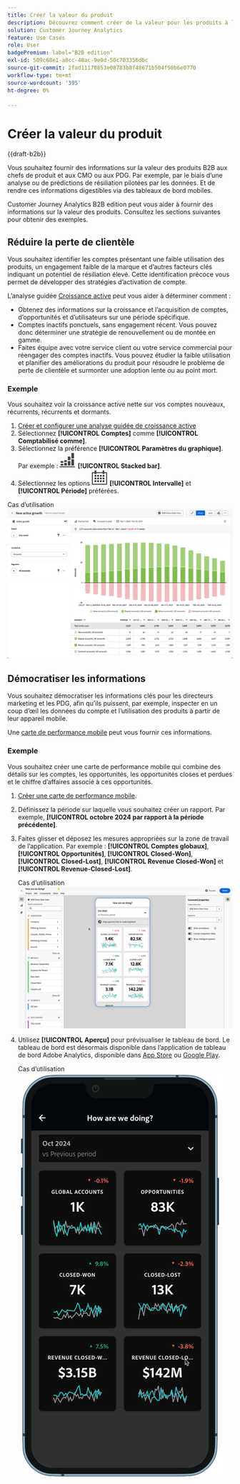 ```yaml
---
title: Créer la valeur du produit
description: Découvrez comment créer de la valeur pour les produits à l’aide de Customer Journey Analytics B2B edition.
solution: Customer Journey Analytics
feature: Use Cases
role: User
badgePremium: label="B2B edition"
exl-id: 509c68e1-a8cc-48ac-9e9d-50c703356dbc
source-git-commit: 2fad11178853e08783b8f48671b504f50b6e0770
workflow-type: tm+mt
source-wordcount: '395'
ht-degree: 0%

---
```


# Créer la valeur du produit

{{draft-b2b}}

Vous souhaitez fournir des informations sur la valeur des produits B2B aux chefs de produit et aux CMO ou aux PDG. Par exemple, par le biais d’une analyse ou de prédictions de résiliation pilotées par les données. Et de rendre ces informations digestibles via des tableaux de bord mobiles.

Customer Journey Analytics B2B edition peut vous aider à fournir des informations sur la valeur des produits. Consultez les sections suivantes pour obtenir des exemples.


## Réduire la perte de clientèle

Vous souhaitez identifier les comptes présentant une faible utilisation des produits, un engagement faible de la marque et d’autres facteurs clés indiquant un potentiel de résiliation élevé. Cette identification précoce vous permet de développer des stratégies d’activation de compte.

L’analyse guidée [Croissance active](/help/guided-analysis/types/active-growth.md) peut vous aider à déterminer comment :

* Obtenez des informations sur la croissance et l’acquisition de comptes, d’opportunités et d’utilisateurs sur une période spécifique.
* Comptes inactifs ponctuels, sans engagement récent. Vous pouvez donc déterminer une stratégie de renouvellement ou de montée en gamme.
* Faites équipe avec votre service client ou votre service commercial pour réengager des comptes inactifs. Vous pouvez étudier la faible utilisation et planifier des améliorations du produit pour résoudre le problème de perte de clientèle et surmonter une adoption lente ou au point mort.

### Exemple

Vous souhaitez voir la croissance active nette sur vos comptes nouveaux, récurrents, récurrents et dormants.

1. [Créer et configurer une analyse guidée de croissance active](/help/guided-analysis/types/active-growth.md)
1. Sélectionnez **[!UICONTROL Comptes]** comme **[!UICONTROL Comptabilisé comme]**.
1. Sélectionnez la préférence **[!UICONTROL Paramètres du graphique]**. Par exemple : ![GraphBarVerticalStacked](/help/assets/icons/GraphBarVerticalStacked.svg) **[!UICONTROL Stacked bar]**.
1. Sélectionnez les options ![Calendrier](/help/assets/icons/Calendar.svg) **[!UICONTROL Intervalle]** et **[!UICONTROL Période]** préférées.

Cas d’utilisation ![B2B) : création de valeur de produit - réduction de l’attrition - croissance active](assets/b2b-uc-build-product-value-active-growth.png)


## Démocratiser les informations

Vous souhaitez démocratiser les informations clés pour les directeurs marketing et les PDG, afin qu’ils puissent, par exemple, inspecter en un coup d’œil les données du compte et l’utilisation des produits à partir de leur appareil mobile.

Une [carte de performance mobile](/help/mobile-app/home.md) peut vous fournir ces informations.

### Exemple

Vous souhaitez créer une carte de performance mobile qui combine des détails sur les comptes, les opportunités, les opportunités closes et perdues et le chiffre d’affaires associé à ces opportunités.

1. [Créer une carte de performance mobile](/help/mobile-app/create-scorecard.md).
1. Définissez la période sur laquelle vous souhaitez créer un rapport. Par exemple, **[!UICONTROL octobre 2024 par rapport à la période précédente]**.
1. Faites glisser et déposez les mesures appropriées sur la zone de travail de l’application. Par exemple : **[!UICONTROL Comptes globaux]**, **[!UICONTROL Opportunités]**, **[!UICONTROL Closed-Won]**, **[!UICONTROL Closed-Lost]**, **[!UICONTROL Revenue Closed-Won]** et **[!UICONTROL Revenue-Closed-Lost]**.

   Cas d’utilisation ![B2B - Créer de la valeur pour le produit - Démocratiser les informations - Carte de performance mobile](assets/b2b-uc-build-product-value-mobile-scorecard.png)

1. Utilisez **[!UICONTROL Aperçu]** pour prévisualiser le tableau de bord. Le tableau de bord est désormais disponible dans l’application de tableau de bord Adobe Analytics, disponible dans [App Store](https://apps.apple.com/us/app/adobe-analytics-dashboards/id1509062264) ou [Google Play](https://play.google.com/store/apps/details?id=com.adobe.analyticsdashboards).

   Cas d’utilisation ![B2B - Créer de la valeur pour le produit - Démocratiser les informations - Aperçu de la carte de performance mobile](assets/b2b-uc-build-product-value-mobile-scorecard-preview.png)
